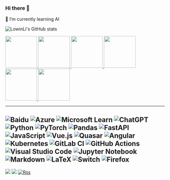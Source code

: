 ### Hi there 👋

🌱 I’m currently learning AI

![LowinLi's GitHub stats](https://github-readme-stats.vercel.app/api?username=LowinLi)

<a href="https://mvp.microsoft.com/en-US/mvp/profile/8746f87f-c755-ed11-9561-000d3a197333">
    <img src="https://lowin.li/pic/ai-mvp-2023.png" width = "100"/>
    </a>
<a href="https://learn.microsoft.com/api/credentials/share/en-us/lowinli/5C200EE260561E13?sharingId=AI-MVP-5005006">
    <img src="https://lowin.li/pic/azure-solutions-architect-expert-600x600.png" width = "100"/>
    </a>
<a href="https://learn.microsoft.com/api/credentials/share/zh-cn/lowinli/D969C625EBB7B1DC?sharingId=AI-MVP-5005006">
    <img src="https://lowin.li/pic/az-400.png" width = "100"/>
    </a>
<a href="https://learn.microsoft.com/api/credentials/share/en-us/lowinli/F4174EF4217DA77E?sharingId=AI-MVP-5005006">
    <img src="https://lowin.li/pic/twitter_thumb_201604_azure-administrator-associate-600x600.png" width = "100"/>
    </a>
<a href="https://learn.microsoft.com/api/credentials/share/en-us/lowinli/328064CBC35051EA?sharingId=AI-MVP-5005006">
    <img src="https://lowin.li/pic/microsoft-certified-azure-ai-engineer-associate.png" width = "100"/>
    </a>
<a href="https://learn.microsoft.com/api/credentials/share/en-us/lowinli/6CFAD18A78387C0F?sharingId=AI-MVP-5005006">
    <img src="https://lowin.li/pic/microsoft-certified-azure-fundamentals.png" width = "100"/>
    </a>





---
![Baidu](https://img.shields.io/badge/Baidu-2932E1?style=for-the-badge&logo=Baidu&logoColor=white)
![Azure](https://img.shields.io/badge/azure-%230072C6.svg?style=for-the-badge&logo=microsoftazure&logoColor=white)
![Microsoft Learn](https://img.shields.io/badge/Microsoft_Learn-258ffa?style=for-the-badge&logo=microsoft&logoColor=white)
![ChatGPT](https://img.shields.io/badge/chatGPT-74aa9c?style=for-the-badge&logo=openai&logoColor=white)
![Python](https://img.shields.io/badge/python-3670A0?style=for-the-badge&logo=python&logoColor=ffdd54)
![PyTorch](https://img.shields.io/badge/PyTorch-%23EE4C2C.svg?style=for-the-badge&logo=PyTorch&logoColor=white)
![Pandas](https://img.shields.io/badge/pandas-%23150458.svg?style=for-the-badge&logo=pandas&logoColor=white)
![FastAPI](https://img.shields.io/badge/FastAPI-005571?style=for-the-badge&logo=fastapi)
![JavaScript](https://img.shields.io/badge/javascript-%23323330.svg?style=for-the-badge&logo=javascript&logoColor=%23F7DF1E)
![Vue.js](https://img.shields.io/badge/vuejs-%2335495e.svg?style=for-the-badge&logo=vuedotjs&logoColor=%234FC08D)
![Quasar](https://img.shields.io/badge/Quasar-16B7FB?style=for-the-badge&logo=quasar&logoColor=black)
![Angular](https://img.shields.io/badge/angular-%23DD0031.svg?style=for-the-badge&logo=angular&logoColor=white)
![Kubernetes](https://img.shields.io/badge/kubernetes-%23326ce5.svg?style=for-the-badge&logo=kubernetes&logoColor=white)
![GitLab CI](https://img.shields.io/badge/gitlab%20ci-%23181717.svg?style=for-the-badge&logo=gitlab&logoColor=white)
![GitHub Actions](https://img.shields.io/badge/github%20actions-%232671E5.svg?style=for-the-badge&logo=githubactions&logoColor=white)
![Visual Studio Code](https://img.shields.io/badge/Visual%20Studio%20Code-0078d7.svg?style=for-the-badge&logo=visual-studio-code&logoColor=white)
![Jupyter Notebook](https://img.shields.io/badge/jupyter-%23FA0F00.svg?style=for-the-badge&logo=jupyter&logoColor=white)
![Markdown](https://img.shields.io/badge/markdown-%23000000.svg?style=for-the-badge&logo=markdown&logoColor=white)
![LaTeX](https://img.shields.io/badge/latex-%23008080.svg?style=for-the-badge&logo=latex&logoColor=white)
![Switch](https://img.shields.io/badge/Switch-E60012?style=for-the-badge&logo=nintendo-switch&logoColor=white)
![Firefox](https://img.shields.io/badge/Firefox-FF7139?style=for-the-badge&logo=Firefox-Browser&logoColor=white)
---

[![](https://img.shields.io/badge/Blog-lowin.li-red?style=for-the-badge&logo=blogger&logoColor=white)](https://lowin.li)
[![](https://img.shields.io/badge/Email-lowinli%40outlook.com-blue?style=for-the-badge&logo=microsoft-outlook&logoColor=white)](mailto:lowinli@outlook.com)
[![Rss](https://img.shields.io/badge/rss-F88900?style=for-the-badge&logo=rss&logoColor=white)](https://lowin.li/atom.xml)
